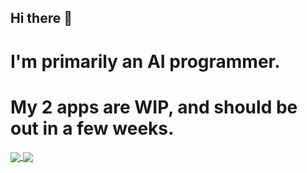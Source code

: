 ## Hi there 👋

# I'm primarily an AI programmer.
# My 2 apps are WIP, and should be out in a few weeks.
<a href="https://github.com/AuthByte">
  <img align="center" src="https://github-readme-stats.vercel.app/api?username=authbyte&count_private=true&show_icons=true&include_all_commits=true" />
</a>
<a href="https://github.com/AuthByte">
  <img align="center" src="https://github-readme-stats.vercel.app/api/top-langs/?username=authbyte&layout=compact" />
</a>
